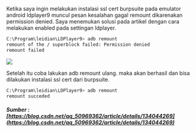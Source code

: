 
Ketika saya ingin melakukan instalasi ssl cert burpsuite pada emulator android ldplayer9 muncul pesan kesalahan gagal remount dikarenakan permission denied. Saya menemukan solusi pada artikel dengan cara melakukan enabled pada settingan ldplayer.


```sh
C:\Program\leidian\LDPlayer9> adb remount
remount of the / superblock failed: Permission denied
remount failed
```

![](https://i.imgur.com/kmAVPD7.png)

Setelah itu coba lakukan adb remount ulang. maka akan berhasil dan bisa dilakukan instalasi ssl cert dari burpsuite.


```sh
C:\Program\leidian\LDPlayer9> adb remount
remount succeded
```


##### Sumber : [https://blog.csdn.net/qq_50969362/article/details/134044269](https://blog.csdn.net/qq_50969362/article/details/134044269)